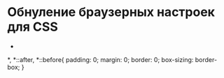 # Обнуление браузерных настроек для CSS
-
*,
*::after,
*::before{
    padding: 0;
    margin: 0;
    border: 0;
    box-sizing: border-box;
}
